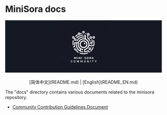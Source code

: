 # MiniSora  docs

<div align="center">

<img src="../assets/logo.jpg" width="600"/>
  <div>&nbsp;</div>
  <div align="center"></div>
</div>

<div align="center">
[简体中文](README.md) | [English](README_EN.md)
</div>

The "docs" directory contains various documents related to the minisora repository.

* [Community Contribution Guidelines Document](./CONTRIBUTING_EN.md)

